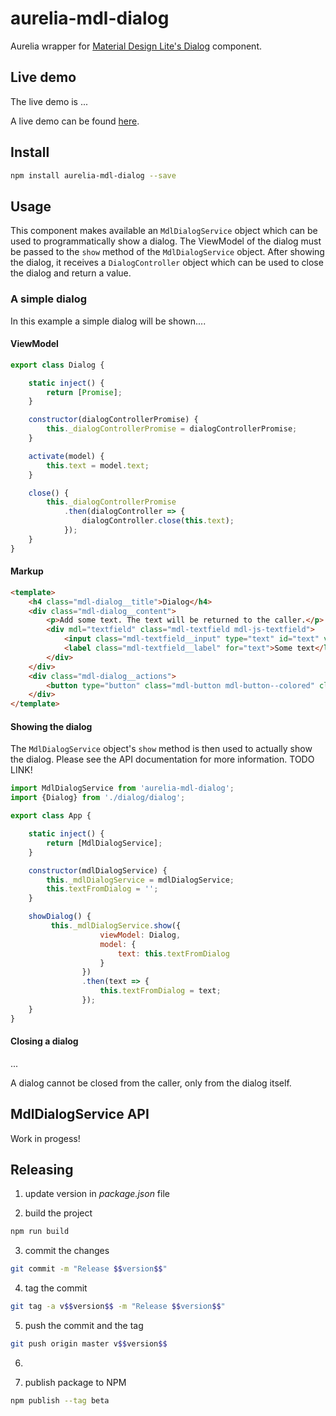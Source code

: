 # aurelia-mdl-dialog
Aurelia wrapper for [Material Design Lite's Dialog](https://getmdl.io/components/#dialog-section) component.

## Live demo
The live demo is ...

A live demo can be found [here]().

## Install

```bash
npm install aurelia-mdl-dialog --save
```

## Usage

This component makes available an ```MdlDialogService``` object which can be used to programmatically show a dialog. 
The ViewModel of the dialog must be passed to the ```show``` method of the ```MdlDialogService``` 
object. After showing the dialog, it receives a ```DialogController``` object which can be used to close the dialog and 
return a value.

### A simple dialog

In this example a simple dialog will be shown....

#### ViewModel

```javascript
export class Dialog {

    static inject() {
        return [Promise];
    }

    constructor(dialogControllerPromise) {
        this._dialogControllerPromise = dialogControllerPromise;
    }

    activate(model) {
        this.text = model.text;
    }

    close() {
        this._dialogControllerPromise
            .then(dialogController => {
                dialogController.close(this.text);
            });
    }
}
```

#### Markup

```html
<template>
    <h4 class="mdl-dialog__title">Dialog</h4>
    <div class="mdl-dialog__content">
        <p>Add some text. The text will be returned to the caller.</p>
        <div mdl="textfield" class="mdl-textfield mdl-js-textfield">
            <input class="mdl-textfield__input" type="text" id="text" value.bind="text">
            <label class="mdl-textfield__label" for="text">Some text</label>
        </div>
    </div>
    <div class="mdl-dialog__actions">
        <button type="button" class="mdl-button mdl-button--colored" click.delegate="close()">Close</button>
    </div>
</template>
```

#### Showing the dialog

The ```MdlDialogService``` object's ```show``` method is then used to actually show the dialog. Please see the API documentation for more information. TODO LINK!

```javascript
import MdlDialogService from 'aurelia-mdl-dialog';
import {Dialog} from './dialog/dialog';

export class App {

    static inject() {
        return [MdlDialogService];
    }

    constructor(mdlDialogService) {
        this._mdlDialogService = mdlDialogService;
        this.textFromDialog = '';
    }

    showDialog() {
         this._mdlDialogService.show({
                    viewModel: Dialog,
                    model: {
                        text: this.textFromDialog
                    }
                })
                .then(text => {
                    this.textFromDialog = text;
                });
    }
}
```

#### Closing a dialog

...

A dialog cannot be closed from the caller, only from the dialog itself.

## MdlDialogService API

Work in progess!

## Releasing

1. update version in *package.json* file

2. build the project
```bash
npm run build
```

3. commit the changes
```bash
git commit -m "Release $$version$$"
```

4. tag the commit
```bash
git tag -a v$$version$$ -m "Release $$version$$"
```

5. push the commit and the tag
```bash
git push origin master v$$version$$
```

6. 

7. publish package to NPM
```bash
npm publish --tag beta
```